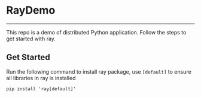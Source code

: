 # RayDemo
_________
This repo is a demo of distributed Python application. Follow the steps to get started with ray.

## Get Started
Run the following command to install ray package, use `[default]` to ensure all libraries in ray is installed

`pip install 'ray[default]'`